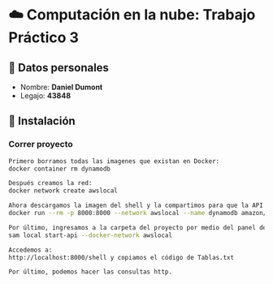 # :cloud: Computación en la nube: Trabajo Práctico 3

## :bust_in_silhouette: Datos personales

- Nombre: **Daniel Dumont**
- Legajo: **43848**

## :crystal_ball: Instalación

### Correr proyecto

```bash
Primero borramos todas las imagenes que existan en Docker:
docker container rm dynamodb

Después creamos la red:
docker network create awslocal

Ahora descargamos la imagen del shell y la compartimos para que la API se pueda comunicar con la tabla:
docker run --rm -p 8000:8000 --network awslocal --name dynamodb amazon/dynamodb-local:1.15.0 -jar DynamoDBLocal.jar -sharedDb

Por último, ingresamos a la carpeta del proyecto por medio del panel de comandos y ejecutamos lo siguiente para levantar la API:
sam local start-api --docker-network awslocal

Accedemos a:
http://localhost:8000/shell y copiamos el código de Tablas.txt

Por último, podemos hacer las consultas http.
```

